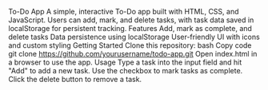 To-Do App
A simple, interactive To-Do app built with HTML, CSS, and JavaScript. Users can add, mark, and delete tasks, with task data saved in localStorage for persistent tracking.
Features
Add, mark as complete, and delete tasks
Data persistence using localStorage
User-friendly UI with icons and custom styling
Getting Started
Clone this repository:
bash
Copy code
git clone https://github.com/yourusername/todo-app.git
Open index.html in a browser to use the app.
Usage
Type a task into the input field and hit "Add" to add a new task.
Use the checkbox to mark tasks as complete.
Click the delete button to remove a task.
